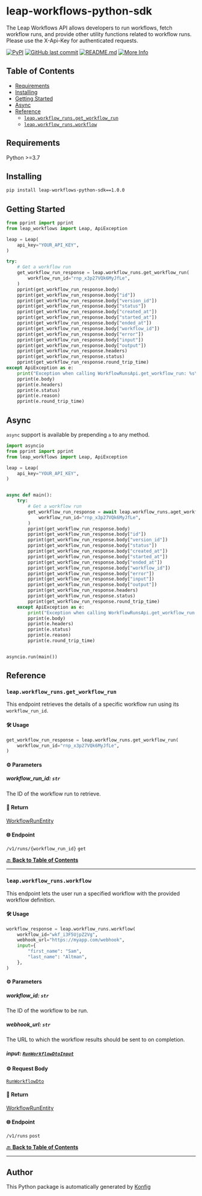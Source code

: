 # leap-workflows-python-sdk

The Leap Workflows API allows developers to run workflows, fetch workflow runs, and provide other utility functions related to workflow runs. Please use the X-Api-Key for authenticated requests.


[![PyPI](https://img.shields.io/badge/PyPI-v1.0.0-blue)](https://pypi.org/project/leap-workflows-python-sdk/1.0.0)
[![GitHub last commit](https://img.shields.io/github/last-commit/leap-ai/workflows-sdks.svg)](https://github.com/leap-ai/workflows-sdks/commits)
[![README.md](https://img.shields.io/badge/README-Click%20Here-green)](https://github.com/leap-ai/workflows-sdks/tree/main/sdks/python#readme)
[![More Info](https://img.shields.io/badge/More%20Info-Click%20Here-orange)](https://tryleap.ai/)

## Table of Contents

<!-- toc -->

- [Requirements](#requirements)
- [Installing](#installing)
- [Getting Started](#getting-started)
- [Async](#async)
- [Reference](#reference)
  * [`leap.workflow_runs.get_workflow_run`](#leapworkflow_runsget_workflow_run)
  * [`leap.workflow_runs.workflow`](#leapworkflow_runsworkflow)

<!-- tocstop -->

## Requirements

Python >=3.7

## Installing

```sh
pip install leap-workflows-python-sdk==1.0.0
```

## Getting Started

```python
from pprint import pprint
from leap_workflows import Leap, ApiException

leap = Leap(
    api_key="YOUR_API_KEY",
)

try:
    # Get a workflow run
    get_workflow_run_response = leap.workflow_runs.get_workflow_run(
        workflow_run_id="rnp_x3p27VQk6MyJfLe",
    )
    pprint(get_workflow_run_response.body)
    pprint(get_workflow_run_response.body["id"])
    pprint(get_workflow_run_response.body["version_id"])
    pprint(get_workflow_run_response.body["status"])
    pprint(get_workflow_run_response.body["created_at"])
    pprint(get_workflow_run_response.body["started_at"])
    pprint(get_workflow_run_response.body["ended_at"])
    pprint(get_workflow_run_response.body["workflow_id"])
    pprint(get_workflow_run_response.body["error"])
    pprint(get_workflow_run_response.body["input"])
    pprint(get_workflow_run_response.body["output"])
    pprint(get_workflow_run_response.headers)
    pprint(get_workflow_run_response.status)
    pprint(get_workflow_run_response.round_trip_time)
except ApiException as e:
    print("Exception when calling WorkflowRunsApi.get_workflow_run: %s\n" % e)
    pprint(e.body)
    pprint(e.headers)
    pprint(e.status)
    pprint(e.reason)
    pprint(e.round_trip_time)
```

## Async

`async` support is available by prepending `a` to any method.

```python
import asyncio
from pprint import pprint
from leap_workflows import Leap, ApiException

leap = Leap(
    api_key="YOUR_API_KEY",
)


async def main():
    try:
        # Get a workflow run
        get_workflow_run_response = await leap.workflow_runs.aget_workflow_run(
            workflow_run_id="rnp_x3p27VQk6MyJfLe",
        )
        pprint(get_workflow_run_response.body)
        pprint(get_workflow_run_response.body["id"])
        pprint(get_workflow_run_response.body["version_id"])
        pprint(get_workflow_run_response.body["status"])
        pprint(get_workflow_run_response.body["created_at"])
        pprint(get_workflow_run_response.body["started_at"])
        pprint(get_workflow_run_response.body["ended_at"])
        pprint(get_workflow_run_response.body["workflow_id"])
        pprint(get_workflow_run_response.body["error"])
        pprint(get_workflow_run_response.body["input"])
        pprint(get_workflow_run_response.body["output"])
        pprint(get_workflow_run_response.headers)
        pprint(get_workflow_run_response.status)
        pprint(get_workflow_run_response.round_trip_time)
    except ApiException as e:
        print("Exception when calling WorkflowRunsApi.get_workflow_run: %s\n" % e)
        pprint(e.body)
        pprint(e.headers)
        pprint(e.status)
        pprint(e.reason)
        pprint(e.round_trip_time)


asyncio.run(main())
```


## Reference
### `leap.workflow_runs.get_workflow_run`

This endpoint retrieves the details of a specific workflow run using its `workflow_run_id`.

#### 🛠️ Usage

```python
get_workflow_run_response = leap.workflow_runs.get_workflow_run(
    workflow_run_id="rnp_x3p27VQk6MyJfLe",
)
```

#### ⚙️ Parameters

##### workflow_run_id: `str`

The ID of the workflow run to retrieve.

#### 🔄 Return

[WorkflowRunEntity](./leap_workflows/type/workflow_run_entity.py)

#### 🌐 Endpoint

`/v1/runs/{workflow_run_id}` `get`

[🔙 **Back to Table of Contents**](#table-of-contents)

---

### `leap.workflow_runs.workflow`

This endpoint lets the user run a specified workflow with the provided workflow definition.

#### 🛠️ Usage

```python
workflow_response = leap.workflow_runs.workflow(
    workflow_id="wkf_i3F5UjpZ2Vg",
    webhook_url="https://myapp.com/webhook",
    input={
        "first_name": "Sam",
        "last_name": "Altman",
    },
)
```

#### ⚙️ Parameters

##### workflow_id: `str`

The ID of the workflow to be run.

##### webhook_url: `str`

The URL to which the workflow results should be sent to on completion.

##### input: [`RunWorkflowDtoInput`](./leap_workflows/type/run_workflow_dto_input.py)

#### ⚙️ Request Body

[`RunWorkflowDto`](./leap_workflows/type/run_workflow_dto.py)
#### 🔄 Return

[WorkflowRunEntity](./leap_workflows/type/workflow_run_entity.py)

#### 🌐 Endpoint

`/v1/runs` `post`

[🔙 **Back to Table of Contents**](#table-of-contents)

---


## Author
This Python package is automatically generated by [Konfig](https://konfigthis.com)
